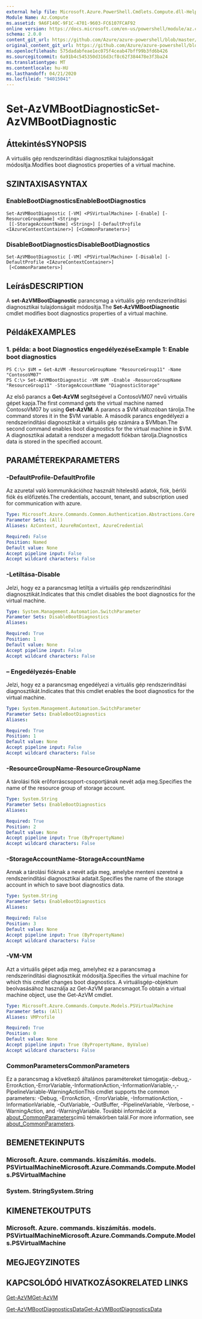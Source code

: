 ```yaml
---
external help file: Microsoft.Azure.PowerShell.Cmdlets.Compute.dll-Help.xml
Module Name: Az.Compute
ms.assetid: 9A6F140C-9F1C-4701-9603-FC6107FCAF92
online version: https://docs.microsoft.com/en-us/powershell/module/az.compute/set-azvmbootdiagnostic
schema: 2.0.0
content_git_url: https://github.com/Azure/azure-powershell/blob/master/src/Compute/Compute/help/Set-AzVMBootDiagnostic.md
original_content_git_url: https://github.com/Azure/azure-powershell/blob/master/src/Compute/Compute/help/Set-AzVMBootDiagnostic.md
ms.openlocfilehash: 575dadabfeae1ec075f4ceab47bff99b3fd6b426
ms.sourcegitcommit: 6a91b4c545350d316d3cf8c62f384478e3f3ba24
ms.translationtype: MT
ms.contentlocale: hu-HU
ms.lasthandoff: 04/21/2020
ms.locfileid: "94015041"
---
```

# <span data-ttu-id="cd7b2-101">Set-AzVMBootDiagnostic</span><span class="sxs-lookup"><span data-stu-id="cd7b2-101">Set-AzVMBootDiagnostic</span></span>

## <span data-ttu-id="cd7b2-102">Áttekintés</span><span class="sxs-lookup"><span data-stu-id="cd7b2-102">SYNOPSIS</span></span>
<span data-ttu-id="cd7b2-103">A virtuális gép rendszerindítási diagnosztikai tulajdonságait módosítja.</span><span class="sxs-lookup"><span data-stu-id="cd7b2-103">Modifies boot diagnostics properties of a virtual machine.</span></span>

## <span data-ttu-id="cd7b2-104">SZINTAXISA</span><span class="sxs-lookup"><span data-stu-id="cd7b2-104">SYNTAX</span></span>

### <span data-ttu-id="cd7b2-105">EnableBootDiagnostics</span><span class="sxs-lookup"><span data-stu-id="cd7b2-105">EnableBootDiagnostics</span></span>
```
Set-AzVMBootDiagnostic [-VM] <PSVirtualMachine> [-Enable] [-ResourceGroupName] <String>
 [[-StorageAccountName] <String>] [-DefaultProfile <IAzureContextContainer>] [<CommonParameters>]
```

### <span data-ttu-id="cd7b2-106">DisableBootDiagnostics</span><span class="sxs-lookup"><span data-stu-id="cd7b2-106">DisableBootDiagnostics</span></span>
```
Set-AzVMBootDiagnostic [-VM] <PSVirtualMachine> [-Disable] [-DefaultProfile <IAzureContextContainer>]
 [<CommonParameters>]
```

## <span data-ttu-id="cd7b2-107">Leírás</span><span class="sxs-lookup"><span data-stu-id="cd7b2-107">DESCRIPTION</span></span>
<span data-ttu-id="cd7b2-108">A **set-AzVMBootDiagnostic** parancsmag a virtuális gép rendszerindítási diagnosztikai tulajdonságait módosítja.</span><span class="sxs-lookup"><span data-stu-id="cd7b2-108">The **Set-AzVMBootDiagnostic** cmdlet modifies boot diagnostics properties of a virtual machine.</span></span>

## <span data-ttu-id="cd7b2-109">Példák</span><span class="sxs-lookup"><span data-stu-id="cd7b2-109">EXAMPLES</span></span>

### <span data-ttu-id="cd7b2-110">1. példa: a boot Diagnostics engedélyezése</span><span class="sxs-lookup"><span data-stu-id="cd7b2-110">Example 1: Enable boot diagnostics</span></span>
```
PS C:\> $VM = Get-AzVM -ResourceGroupName "ResourceGroup11" -Name "ContosoVM07"
PS C:\> Set-AzVMBootDiagnostic -VM $VM -Enable -ResourceGroupName "ResourceGroup11" -StorageAccountName "DiagnosticStorage"
```

<span data-ttu-id="cd7b2-111">Az első parancs a **Get-AzVM** segítségével a ContosoVM07 nevű virtuális gépet kapja.</span><span class="sxs-lookup"><span data-stu-id="cd7b2-111">The first command gets the virtual machine named ContosoVM07 by using **Get-AzVM**.</span></span>
<span data-ttu-id="cd7b2-112">A parancs a $VM változóban tárolja.</span><span class="sxs-lookup"><span data-stu-id="cd7b2-112">The command stores it in the $VM variable.</span></span>
<span data-ttu-id="cd7b2-113">A második parancs engedélyezi a rendszerindítási diagnosztikát a virtuális gép számára a $VMban.</span><span class="sxs-lookup"><span data-stu-id="cd7b2-113">The second command enables boot diagnostics for the virtual machine in $VM.</span></span>
<span data-ttu-id="cd7b2-114">A diagnosztikai adatait a rendszer a megadott fiókban tárolja.</span><span class="sxs-lookup"><span data-stu-id="cd7b2-114">Diagnostics data is stored in the specified account.</span></span>

## <span data-ttu-id="cd7b2-115">PARAMÉTEREK</span><span class="sxs-lookup"><span data-stu-id="cd7b2-115">PARAMETERS</span></span>

### <span data-ttu-id="cd7b2-116">-DefaultProfile</span><span class="sxs-lookup"><span data-stu-id="cd7b2-116">-DefaultProfile</span></span>
<span data-ttu-id="cd7b2-117">Az azuretal való kommunikációhoz használt hitelesítő adatok, fiók, bérlői fiók és előfizetés.</span><span class="sxs-lookup"><span data-stu-id="cd7b2-117">The credentials, account, tenant, and subscription used for communication with azure.</span></span>

```yaml
Type: Microsoft.Azure.Commands.Common.Authentication.Abstractions.Core.IAzureContextContainer
Parameter Sets: (All)
Aliases: AzContext, AzureRmContext, AzureCredential

Required: False
Position: Named
Default value: None
Accept pipeline input: False
Accept wildcard characters: False
```

### <span data-ttu-id="cd7b2-118">-Letiltása</span><span class="sxs-lookup"><span data-stu-id="cd7b2-118">-Disable</span></span>
<span data-ttu-id="cd7b2-119">Jelzi, hogy ez a parancsmag letiltja a virtuális gép rendszerindítási diagnosztikát.</span><span class="sxs-lookup"><span data-stu-id="cd7b2-119">Indicates that this cmdlet disables the boot diagnostics for the virtual machine.</span></span>

```yaml
Type: System.Management.Automation.SwitchParameter
Parameter Sets: DisableBootDiagnostics
Aliases:

Required: True
Position: 1
Default value: None
Accept pipeline input: False
Accept wildcard characters: False
```

### <span data-ttu-id="cd7b2-120">– Engedélyezés</span><span class="sxs-lookup"><span data-stu-id="cd7b2-120">-Enable</span></span>
<span data-ttu-id="cd7b2-121">Jelzi, hogy ez a parancsmag engedélyezi a virtuális gép rendszerindítási diagnosztikát.</span><span class="sxs-lookup"><span data-stu-id="cd7b2-121">Indicates that this cmdlet enables the boot diagnostics for the virtual machine.</span></span>

```yaml
Type: System.Management.Automation.SwitchParameter
Parameter Sets: EnableBootDiagnostics
Aliases:

Required: True
Position: 1
Default value: None
Accept pipeline input: False
Accept wildcard characters: False
```

### <span data-ttu-id="cd7b2-122">-ResourceGroupName</span><span class="sxs-lookup"><span data-stu-id="cd7b2-122">-ResourceGroupName</span></span>
<span data-ttu-id="cd7b2-123">A tárolási fiók erőforráscsoport-csoportjának nevét adja meg.</span><span class="sxs-lookup"><span data-stu-id="cd7b2-123">Specifies the name of the resource group of storage account.</span></span>

```yaml
Type: System.String
Parameter Sets: EnableBootDiagnostics
Aliases:

Required: True
Position: 2
Default value: None
Accept pipeline input: True (ByPropertyName)
Accept wildcard characters: False
```

### <span data-ttu-id="cd7b2-124">-StorageAccountName</span><span class="sxs-lookup"><span data-stu-id="cd7b2-124">-StorageAccountName</span></span>
<span data-ttu-id="cd7b2-125">Annak a tárolási fióknak a nevét adja meg, amelybe menteni szeretné a rendszerindítási diagnosztikai adatait.</span><span class="sxs-lookup"><span data-stu-id="cd7b2-125">Specifies the name of the storage account in which to save boot diagnostics data.</span></span>

```yaml
Type: System.String
Parameter Sets: EnableBootDiagnostics
Aliases:

Required: False
Position: 3
Default value: None
Accept pipeline input: True (ByPropertyName)
Accept wildcard characters: False
```

### <span data-ttu-id="cd7b2-126">-VM</span><span class="sxs-lookup"><span data-stu-id="cd7b2-126">-VM</span></span>
<span data-ttu-id="cd7b2-127">Azt a virtuális gépet adja meg, amelyhez ez a parancsmag a rendszerindítási diagnosztikát módosítja.</span><span class="sxs-lookup"><span data-stu-id="cd7b2-127">Specifies the virtual machine for which this cmdlet changes boot diagnostics.</span></span>
<span data-ttu-id="cd7b2-128">A virtuálisgép-objektum beolvasásához használja az Get-AzVM parancsmagot.</span><span class="sxs-lookup"><span data-stu-id="cd7b2-128">To obtain a virtual machine object, use the Get-AzVM cmdlet.</span></span>

```yaml
Type: Microsoft.Azure.Commands.Compute.Models.PSVirtualMachine
Parameter Sets: (All)
Aliases: VMProfile

Required: True
Position: 0
Default value: None
Accept pipeline input: True (ByPropertyName, ByValue)
Accept wildcard characters: False
```

### <span data-ttu-id="cd7b2-129">CommonParameters</span><span class="sxs-lookup"><span data-stu-id="cd7b2-129">CommonParameters</span></span>
<span data-ttu-id="cd7b2-130">Ez a parancsmag a következő általános paramétereket támogatja:-debug,-ErrorAction,-ErrorVariable,-InformationAction,-InformationVariable,-,-PipelineVariable-WarningAction</span><span class="sxs-lookup"><span data-stu-id="cd7b2-130">This cmdlet supports the common parameters: -Debug, -ErrorAction, -ErrorVariable, -InformationAction, -InformationVariable, -OutVariable, -OutBuffer, -PipelineVariable, -Verbose, -WarningAction, and -WarningVariable.</span></span> <span data-ttu-id="cd7b2-131">További információt a [about_CommonParameters](http://go.microsoft.com/fwlink/?LinkID=113216)című témakörben talál.</span><span class="sxs-lookup"><span data-stu-id="cd7b2-131">For more information, see [about_CommonParameters](http://go.microsoft.com/fwlink/?LinkID=113216).</span></span>

## <span data-ttu-id="cd7b2-132">BEMENETEK</span><span class="sxs-lookup"><span data-stu-id="cd7b2-132">INPUTS</span></span>

### <span data-ttu-id="cd7b2-133">Microsoft. Azure. commands. kiszámítás. models. PSVirtualMachine</span><span class="sxs-lookup"><span data-stu-id="cd7b2-133">Microsoft.Azure.Commands.Compute.Models.PSVirtualMachine</span></span>

### <span data-ttu-id="cd7b2-134">System. String</span><span class="sxs-lookup"><span data-stu-id="cd7b2-134">System.String</span></span>

## <span data-ttu-id="cd7b2-135">KIMENETEK</span><span class="sxs-lookup"><span data-stu-id="cd7b2-135">OUTPUTS</span></span>

### <span data-ttu-id="cd7b2-136">Microsoft. Azure. commands. kiszámítás. models. PSVirtualMachine</span><span class="sxs-lookup"><span data-stu-id="cd7b2-136">Microsoft.Azure.Commands.Compute.Models.PSVirtualMachine</span></span>

## <span data-ttu-id="cd7b2-137">MEGJEGYZI</span><span class="sxs-lookup"><span data-stu-id="cd7b2-137">NOTES</span></span>

## <span data-ttu-id="cd7b2-138">KAPCSOLÓDÓ HIVATKOZÁSOK</span><span class="sxs-lookup"><span data-stu-id="cd7b2-138">RELATED LINKS</span></span>

[<span data-ttu-id="cd7b2-139">Get-AzVM</span><span class="sxs-lookup"><span data-stu-id="cd7b2-139">Get-AzVM</span></span>](./Get-AzVM.md)

[<span data-ttu-id="cd7b2-140">Get-AzVMBootDiagnosticsData</span><span class="sxs-lookup"><span data-stu-id="cd7b2-140">Get-AzVMBootDiagnosticsData</span></span>](./Get-AzVMBootDiagnosticsData.md)


